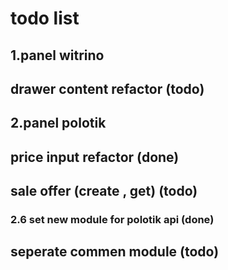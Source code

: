 # todo list

## 1.panel witrino

## drawer content refactor (todo)

## 2.panel polotik

## price input refactor (done)

## sale offer (create , get) (todo)

### 2.6 set new module for polotik api (done)

## seperate commen module (todo)
